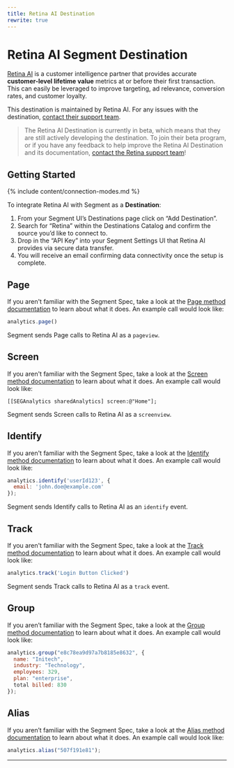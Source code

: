 ```yaml
---
title: Retina AI Destination
rewrite: true
---
```


# Retina AI Segment Destination



[Retina AI](https://retina.ai/?utm_source=segmentio&utm_medium=docs&utm_campaign=partners) is a customer intelligence partner that provides accurate **customer-level lifetime value** metrics at or before their first transaction. This can easily be leveraged to improve targeting, ad relevance, conversion rates, and customer loyalty.

This destination is maintained by Retina AI. For any issues with the destination, [contact their support team](mailto:info@retina.ai).

> The Retina AI Destination is currently in beta, which means that they are still actively developing the destination. To join their beta program, or if you have any feedback to help improve the Retina AI Destination and its documentation, [contact the Retina support team](mailto:info@retina.ai )!


## Getting Started

{% include content/connection-modes.md %}

To integrate Retina AI with Segment as a **Destination**:
1. From your Segment UI’s Destinations page click on “Add Destination”.
2. Search for “Retina” within the Destinations Catalog and confirm the source you’d like to connect to.
3. Drop in the “API Key” into your Segment Settings UI that Retina AI provides via secure data transfer.
4. You will receive an email confirming data connectivity once the setup is complete.

## Page

If you aren't familiar with the Segment Spec, take a look at the [Page method documentation](https://segment.com/docs/connections/spec/page/) to learn about what it does. An example call would look like:

```js
analytics.page()
```

Segment sends Page calls to Retina AI as a `pageview`.


## Screen

If you aren't familiar with the Segment Spec, take a look at the [Screen method documentation](https://segment.com/docs/connections/spec/screen/) to learn about what it does. An example call would look like:

```obj-c
[[SEGAnalytics sharedAnalytics] screen:@"Home"];
```

Segment sends Screen calls to Retina AI as a `screenview`.


## Identify

If you aren't familiar with the Segment Spec, take a look at the [Identify method documentation](https://segment.com/docs/connections/spec/identify/) to learn about what it does. An example call would look like:

```js
analytics.identify('userId123', {
  email: 'john.doe@example.com'
});
```

Segment sends Identify calls to Retina AI as an `identify` event.


## Track

If you aren't familiar with the Segment Spec, take a look at the [Track method documentation](https://segment.com/docs/connections/spec/track/) to learn about what it does. An example call would look like:

```js
analytics.track('Login Button Clicked')
```

Segment sends Track calls to Retina AI as a `track` event.

## Group
If you aren’t familiar with the Segment Spec, take a look at the [Group method documentation](https://segment.com/docs/connections/spec/group/) to learn about what it does. An example call would look like:

```js
analytics.group("e8c78ea9d97a7b8185e8632", {
  name: "Initech",
  industry: "Technology",
  employees: 329,
  plan: "enterprise",
  total billed: 830
});
```
## Alias
If you aren’t familiar with the Segment Spec, take a look at the [Alias method documentation](https://segment.com/docs/connections/spec/alias/) to learn about what it does. An example call would look like:

```js
analytics.alias("507f191e81");
```

---
